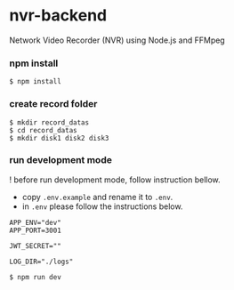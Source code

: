 # nvr-backend
Network Video Recorder (NVR) using Node.js and FFMpeg

### npm install
```
$ npm install
```

### create record folder
```
$ mkdir record_datas
$ cd record_datas
$ mkdir disk1 disk2 disk3
```

### run development mode
! before run development mode, follow instruction bellow.
- copy `.env.example` and rename it to `.env`.
- in `.env` please follow the instructions below.

```
APP_ENV="dev"
APP_PORT=3001

JWT_SECRET=""

LOG_DIR="./logs"
```

```
$ npm run dev
```
